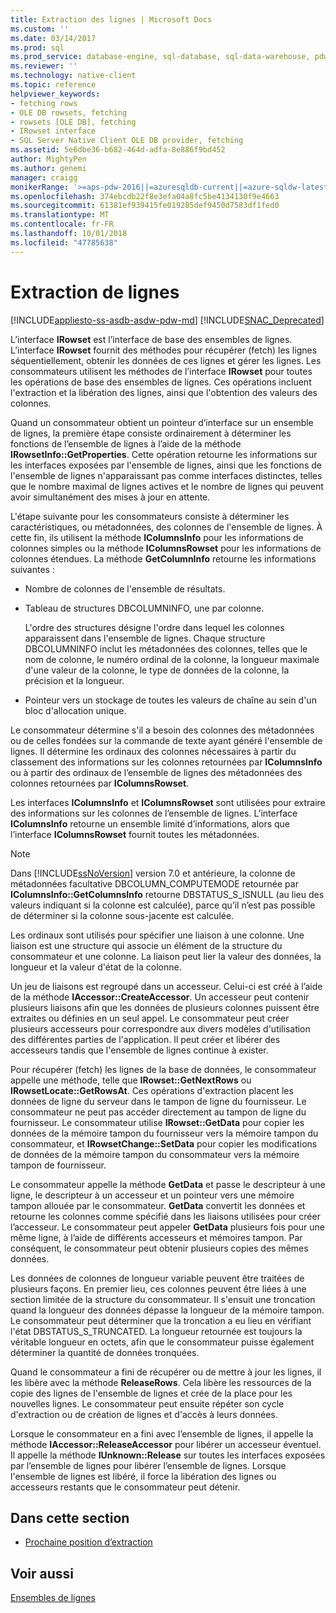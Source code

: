 ```yaml
---
title: Extraction des lignes | Microsoft Docs
ms.custom: ''
ms.date: 03/14/2017
ms.prod: sql
ms.prod_service: database-engine, sql-database, sql-data-warehouse, pdw
ms.reviewer: ''
ms.technology: native-client
ms.topic: reference
helpviewer_keywords:
- fetching rows
- OLE DB rowsets, fetching
- rowsets [OLE DB], fetching
- IRowset interface
- SQL Server Native Client OLE DB provider, fetching
ms.assetid: 5e6dbe36-b682-464d-adfa-8e886f9bd452
author: MightyPen
ms.author: genemi
manager: craigg
monikerRange: '>=aps-pdw-2016||=azuresqldb-current||=azure-sqldw-latest||>=sql-server-2016||=sqlallproducts-allversions||>=sql-server-linux-2017||=azuresqldb-mi-current'
ms.openlocfilehash: 374ebcdb22f8e3efa04a8fc5be4134130f9e4663
ms.sourcegitcommit: 61381ef939415fe019285def9450d7583df1fed0
ms.translationtype: MT
ms.contentlocale: fr-FR
ms.lasthandoff: 10/01/2018
ms.locfileid: "47785638"
---
```

# <a name="fetching-rows"></a>Extraction de lignes
[!INCLUDE[appliesto-ss-asdb-asdw-pdw-md](../../includes/appliesto-ss-asdb-asdw-pdw-md.md)]
[!INCLUDE[SNAC_Deprecated](../../includes/snac-deprecated.md)]

  L’interface **IRowset** est l’interface de base des ensembles de lignes. L’interface **IRowset** fournit des méthodes pour récupérer (fetch) les lignes séquentiellement, obtenir les données de ces lignes et gérer les lignes. Les consommateurs utilisent les méthodes de l’interface **IRowset** pour toutes les opérations de base des ensembles de lignes. Ces opérations incluent l'extraction et la libération des lignes, ainsi que l'obtention des valeurs des colonnes.  
  
 Quand un consommateur obtient un pointeur d’interface sur un ensemble de lignes, la première étape consiste ordinairement à déterminer les fonctions de l’ensemble de lignes à l’aide de la méthode **IRowsetInfo::GetProperties**. Cette opération retourne les informations sur les interfaces exposées par l'ensemble de lignes, ainsi que les fonctions de l'ensemble de lignes n'apparaissant pas comme interfaces distinctes, telles que le nombre maximal de lignes actives et le nombre de lignes qui peuvent avoir simultanément des mises à jour en attente.  
  
 L'étape suivante pour les consommateurs consiste à déterminer les caractéristiques, ou métadonnées, des colonnes de l'ensemble de lignes. À cette fin, ils utilisent la méthode **IColumnsInfo** pour les informations de colonnes simples ou la méthode **IColumnsRowset** pour les informations de colonnes étendues. La méthode **GetColumnInfo** retourne les informations suivantes :  
  
-   Nombre de colonnes de l'ensemble de résultats.  
  
-   Tableau de structures DBCOLUMNINFO, une par colonne.  
  
     L'ordre des structures désigne l'ordre dans lequel les colonnes apparaissent dans l'ensemble de lignes. Chaque structure DBCOLUMNINFO inclut les métadonnées des colonnes, telles que le nom de colonne, le numéro ordinal de la colonne, la longueur maximale d'une valeur de la colonne, le type de données de la colonne, la précision et la longueur.  
  
-   Pointeur vers un stockage de toutes les valeurs de chaîne au sein d'un bloc d'allocation unique.  
  
 Le consommateur détermine s'il a besoin des colonnes des métadonnées ou de celles fondées sur la commande de texte ayant généré l'ensemble de lignes. Il détermine les ordinaux des colonnes nécessaires à partir du classement des informations sur les colonnes retournées par **IColumnsInfo** ou à partir des ordinaux de l’ensemble de lignes des métadonnées des colonnes retournées par **IColumnsRowset**.  
  
 Les interfaces **IColumnsInfo** et **IColumnsRowset** sont utilisées pour extraire des informations sur les colonnes de l’ensemble de lignes. L’interface **IColumnsInfo** retourne un ensemble limité d’informations, alors que l’interface **IColumnsRowset** fournit toutes les métadonnées.  
  
> [!NOTE]  
>  Dans [!INCLUDE[ssNoVersion](../../includes/ssnoversion-md.md)] version 7.0 et antérieure, la colonne de métadonnées facultative DBCOLUMN_COMPUTEMODE retournée par **IColumnsInfo::GetColumnsInfo** retourne DBSTATUS_S_ISNULL (au lieu des valeurs indiquant si la colonne est calculée), parce qu’il n’est pas possible de déterminer si la colonne sous-jacente est calculée.  
  
 Les ordinaux sont utilisés pour spécifier une liaison à une colonne. Une liaison est une structure qui associe un élément de la structure du consommateur et une colonne. La liaison peut lier la valeur des données, la longueur et la valeur d'état de la colonne.  
  
 Un jeu de liaisons est regroupé dans un accesseur. Celui-ci est créé à l’aide de la méthode **IAccessor::CreateAccessor**. Un accesseur peut contenir plusieurs liaisons afin que les données de plusieurs colonnes puissent être extraites ou définies en un seul appel. Le consommateur peut créer plusieurs accesseurs pour correspondre aux divers modèles d'utilisation des différentes parties de l'application. Il peut créer et libérer des accesseurs tandis que l'ensemble de lignes continue à exister.  
  
 Pour récupérer (fetch) les lignes de la base de données, le consommateur appelle une méthode, telle que **IRowset::GetNextRows** ou **IRowsetLocate::GetRowsAt**. Ces opérations d'extraction placent les données de ligne du serveur dans le tampon de ligne du fournisseur. Le consommateur ne peut pas accéder directement au tampon de ligne du fournisseur. Le consommateur utilise **IRowset::GetData** pour copier les données de la mémoire tampon du fournisseur vers la mémoire tampon du consommateur, et **IRowsetChange::SetData** pour copier les modifications de données de la mémoire tampon du consommateur vers la mémoire tampon de fournisseur.  
  
 Le consommateur appelle la méthode **GetData** et passe le descripteur à une ligne, le descripteur à un accesseur et un pointeur vers une mémoire tampon allouée par le consommateur. **GetData** convertit les données et retourne les colonnes comme spécifié dans les liaisons utilisées pour créer l’accesseur. Le consommateur peut appeler **GetData** plusieurs fois pour une même ligne, à l’aide de différents accesseurs et mémoires tampon. Par conséquent, le consommateur peut obtenir plusieurs copies des mêmes données.  
  
 Les données de colonnes de longueur variable peuvent être traitées de plusieurs façons. En premier lieu, ces colonnes peuvent être liées à une section limitée de la structure du consommateur. Il s'ensuit une troncation quand la longueur des données dépasse la longueur de la mémoire tampon. Le consommateur peut déterminer que la troncation a eu lieu en vérifiant l'état DBSTATUS_S_TRUNCATED. La longueur retournée est toujours la véritable longueur en octets, afin que le consommateur puisse également déterminer la quantité de données tronquées.  
  
 Quand le consommateur a fini de récupérer ou de mettre à jour les lignes, il les libère avec la méthode **ReleaseRows**. Cela libère les ressources de la copie des lignes de l'ensemble de lignes et crée de la place pour les nouvelles lignes. Le consommateur peut ensuite répéter son cycle d'extraction ou de création de lignes et d'accès à leurs données.  
  
 Lorsque le consommateur en a fini avec l’ensemble de lignes, il appelle la méthode **IAccessor::ReleaseAccessor** pour libérer un accesseur éventuel. Il appelle la méthode **IUnknown::Release** sur toutes les interfaces exposées par l’ensemble de lignes pour libérer l’ensemble de lignes. Lorsque l'ensemble de lignes est libéré, il force la libération des lignes ou accesseurs restants que le consommateur peut détenir.  
  
## <a name="in-this-section"></a>Dans cette section  
  
-   [Prochaine position d’extraction](../../relational-databases/native-client-ole-db-rowsets/fetching-rows-next-fetch-position.md)  
  
## <a name="see-also"></a>Voir aussi  
 [Ensembles de lignes](../../relational-databases/native-client-ole-db-rowsets/rowsets.md)  
  
  
